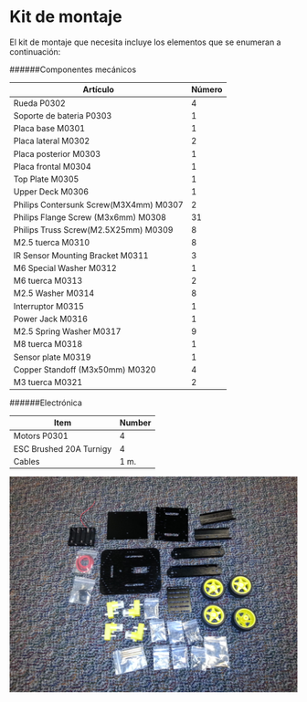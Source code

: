 # Kit de montaje

El kit de montaje que necesita incluye los elementos que se enumeran a continuación:

######Componentes mecánicos

|**Artículo**|**Número**|
|-------|--------|
|Rueda P0302 |4|
|Soporte de bateria P0303 |1|
|Placa base  M0301|1|
|Placa lateral  M0302|2|
|Placa posterior  M0303|1|
|Placa frontal M0304|1|
|Top Plate M0305|1|
|Upper Deck M0306|1|
|Philips Contersunk Screw(M3X4mm) M0307|2|
|Philips Flange Screw (M3x6mm) M0308|31|
|Philips Truss Screw(M2.5X25mm) M0309|8|
|M2.5 tuerca M0310|8|
|IR Sensor Mounting Bracket M0311|3|
|M6 Special Washer M0312|1|
|M6 tuerca M0313|2|
|M2.5 Washer M0314|8|
|Interruptor  M0315|1|
|Power Jack M0316|1|
|M2.5 Spring Washer M0317|9|
|M8 tuerca M0318|1|
|Sensor plate M0319|1|
|Copper Standoff (M3x50mm) M0320|4|
|M3 tuerca M0321|2|

######Electrónica


|**Item**|**Number**|
|-------|--------|
|Motors  P0301|4|
|ESC Brushed 20A Turnigy|4|
|Cables|1 m.|

![items](../img//items.jpg)


